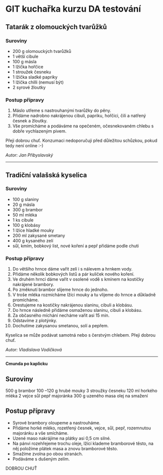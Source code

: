 # GIT kuchařka kurzu DA testování

## Tatarák z olomouckých tvarůžků

### Suroviny
* 200 g olomouckých tvarůžků
* 1 větší cibule
* 100 g másla
* 1 lžička hořčice
* 1 stroužek česneku
* 1 lžička sladké papriky
* 1 lžička chilli (nemusí být)
* 2 syrové žloutky

### Postup přípravy
1. Máslo utřeme s nastrouhanými tvarůžky do pěny.
2. Přidáme nadrobno nakrájenou cibuli, papriku, hořčici, čili a natřený česnek a žloutky. 
3. Vše promícháme a podáváme na opečeném, očesnekovaném chlebu s dobře vychlazeným pivem.

Přeji dobrou chuť. Konzumaci nedoporučuji před důležitou schůzkou, pokud tedy není online :-)

_Autor: Jan Přibyslavský_

---

## Tradiční valašská kyselica

### Suroviny
* 100 g slaniny
* 20 g másla
* 300 g brambor
* 50 ml mléka
* 1 ks cibule
* 100 g klobásy
* 1 lžíce hladké mouky
* 200 ml zakysané smetany
* 400 g kysaného zelí
* sůl, kmím, bobkový list, nové koření a pepř přidáme podle chuti

### Postup přípravy
1. Do většího hrnce dáme vařit zelí i s nálevem a hrnkem vody.
2. Přidáme několik bobkových listů a pár kuliček nového koření.
3. Ve druhém hrnci dáme vařit v osolené vodě s kmínem na kostičky nakrájené brambory.
4. Po změknutí brambor slijeme hrnce do jednoho.
5. V troše mléka rozmícháme lžíci mouky a tu vlijeme do hrnce a důkladně promícháme.
6. Orestujeme na kostičky nakrájenou slaninu, cibuli a klobásu.
7. Do hrnce následně přidáme osmaženou slaninu, cibuli a klobásu.
8. Za občasného míchání necháme vařit asi 15 min.
9. Odstavíme z plotýnky.
10. Dochutíme zakysanou smetanou, solí a pepřem.

Kyselica se může podávat samotná nebo s čerstvým chlebem.
Přeji dobrou chuť.

_Autor: Vladislava Vodičková_


---
**Cmunda po kaplicku**

## Suroviny

500 g brambor
100 –120 g hrubé mouky
3 stroužky česneku
120 ml horkého mléka
2 vejce
sůl
pepř
majoránka
300 g uzeného masa
olej na smažení

## Postup přípravy

* Syrové brambory oloupeme a nastrouháme.
* Přidáme horké mléko, rozetřený česnek, vejce, sůl, pepř, rozemnutou majoránku a vše smícháme.
* Uzené maso nakrájíme na plátky asi 0,5 cm silné.
* Na pánvi rozehřejeme trochu oleje, lžící klademe bramborové těsto, na něj položíme plátek masa a znovu bramborové těsto.
* Smažíme zvolna po obou stranách.
* Podáváme s dušeným zelím.

DOBROU CHUŤ